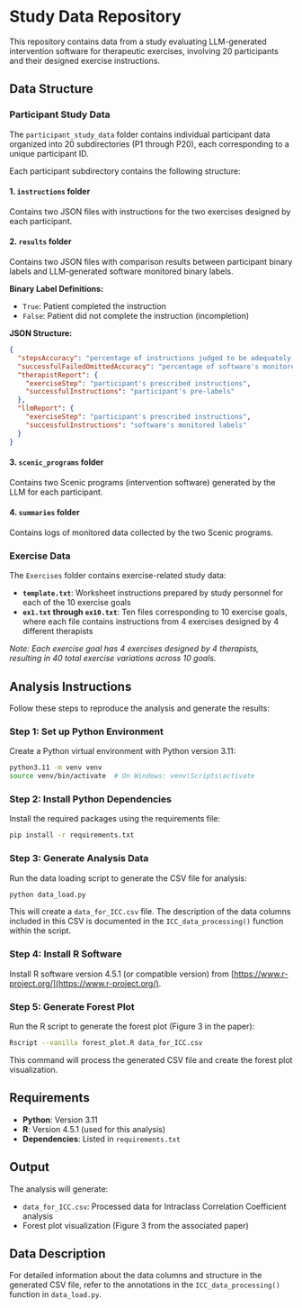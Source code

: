 # Study Data Repository

This repository contains data from a study evaluating LLM-generated intervention software for therapeutic exercises, involving 20 participants and their designed exercise instructions.

## Data Structure

### Participant Study Data

The `participant_study_data` folder contains individual participant data organized into 20 subdirectories (P1 through P20), each corresponding to a unique participant ID.

Each participant subdirectory contains the following structure:

#### 1. `instructions` folder
Contains two JSON files with instructions for the two exercises designed by each participant.

#### 2. `results` folder
Contains two JSON files with comparison results between participant binary labels and LLM-generated software monitored binary labels.

**Binary Label Definitions:**
- `True`: Patient completed the instruction
- `False`: Patient did not complete the instruction (incompletion)

**JSON Structure:**
```json
{
  "stepsAccuracy": "percentage of instructions judged to be adequately paced by the participant",
  "successfulFailedOmittedAccuracy": "percentage of software's monitored labels that match the participant's labels",
  "therapistReport": {
    "exerciseStep": "participant's prescribed instructions",
    "successfulInstructions": "participant's pre-labels"
  },
  "llmReport": {
    "exerciseStep": "participant's prescribed instructions", 
    "successfulInstructions": "software's monitored labels"
  }
}
```

#### 3. `scenic_programs` folder
Contains two Scenic programs (intervention software) generated by the LLM for each participant.

#### 4. `summaries` folder
Contains logs of monitored data collected by the two Scenic programs.

### Exercise Data

The `Exercises` folder contains exercise-related study data:

- **`template.txt`**: Worksheet instructions prepared by study personnel for each of the 10 exercise goals
- **`ex1.txt` through `ex10.txt`**: Ten files corresponding to 10 exercise goals, where each file contains instructions from 4 exercises designed by 4 different therapists

*Note: Each exercise goal has 4 exercises designed by 4 therapists, resulting in 40 total exercise variations across 10 goals.*

## Analysis Instructions

Follow these steps to reproduce the analysis and generate the results:

### Step 1: Set up Python Environment
Create a Python virtual environment with Python version 3.11:

```bash
python3.11 -m venv venv
source venv/bin/activate  # On Windows: venv\Scripts\activate
```

### Step 2: Install Python Dependencies
Install the required packages using the requirements file:

```bash
pip install -r requirements.txt
```

### Step 3: Generate Analysis Data
Run the data loading script to generate the CSV file for analysis:

```bash
python data_load.py
```

This will create a `data_for_ICC.csv` file. The description of the data columns included in this CSV is documented in the `ICC_data_processing()` function within the script.

### Step 4: Install R Software
Install R software version 4.5.1 (or compatible version) from [https://www.r-project.org/](https://www.r-project.org/).

### Step 5: Generate Forest Plot
Run the R script to generate the forest plot (Figure 3 in the paper):

```bash
Rscript --vanilla forest_plot.R data_for_ICC.csv
```

This command will process the generated CSV file and create the forest plot visualization.

## Requirements

- **Python**: Version 3.11
- **R**: Version 4.5.1 (used for this analysis)
- **Dependencies**: Listed in `requirements.txt`

## Output

The analysis will generate:
- `data_for_ICC.csv`: Processed data for Intraclass Correlation Coefficient analysis
- Forest plot visualization (Figure 3 from the associated paper)

## Data Description

For detailed information about the data columns and structure in the generated CSV file, refer to the annotations in the `ICC_data_processing()` function in `data_load.py`.